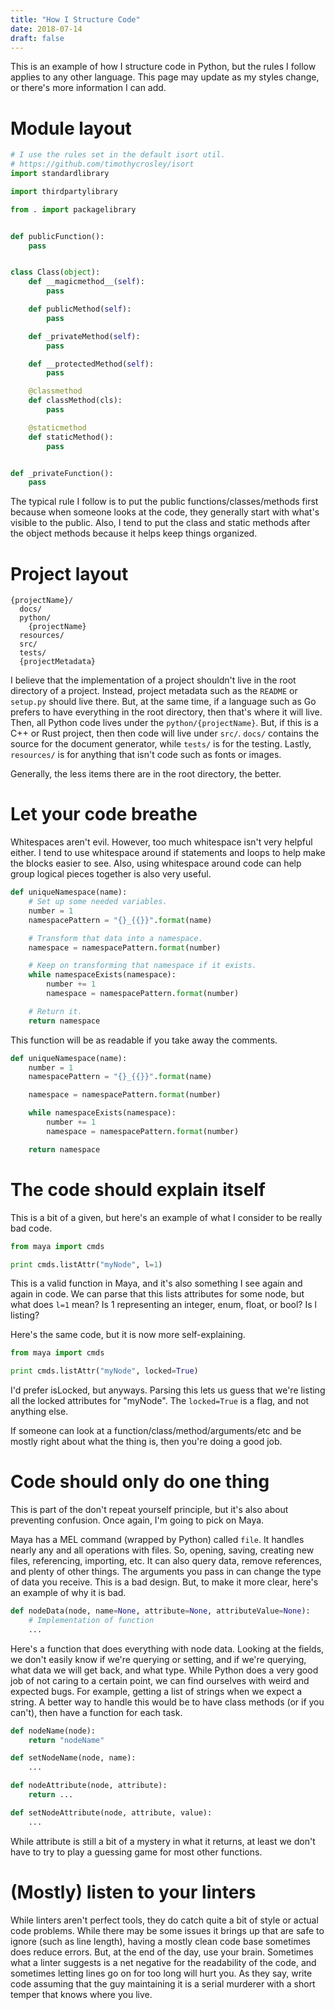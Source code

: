 ```yaml
---
title: "How I Structure Code"
date: 2018-07-14
draft: false
---
```


This is an example of how I structure code in Python, but the rules I follow applies to any other language. This page may update as my styles change, or there's more information I can add.

# Module layout

```python
# I use the rules set in the default isort util.
# https://github.com/timothycrosley/isort
import standardlibrary

import thirdpartylibrary

from . import packagelibrary


def publicFunction():
    pass


class Class(object):
    def __magicmethod__(self):
        pass

    def publicMethod(self):
        pass

    def _privateMethod(self):
        pass

    def __protectedMethod(self):
        pass

    @classmethod
    def classMethod(cls):
        pass

    @staticmethod
    def staticMethod():
        pass


def _privateFunction():
    pass
```

The typical rule I follow is to put the public functions/classes/methods first because when someone looks at the code, they generally start with what's visible to the public. Also, I tend to put the class and static methods after the object methods because it helps keep things organized.

# Project layout

```
{projectName}/
  docs/
  python/
    {projectName}
  resources/
  src/
  tests/
  {projectMetadata}
```

I believe that the implementation of a project shouldn't live in the root directory of a project. Instead, project metadata such as the `README` or `setup.py` should live there. But, at the same time, if a language such as Go prefers to have everything in the root directory, then that's where it will live. Then, all Python code lives under the `python/{projectName}`. But, if this is a C++ or Rust project, then then code will live under `src/`. `docs/` contains the source for the document generator, while `tests/` is for the testing. Lastly, `resources/` is for anything that isn't code such as fonts or images.

Generally, the less items there are in the root directory, the better.

# Let your code breathe

Whitespaces aren't evil. However, too much whitespace isn't very helpful either. I tend to use whitespace around if statements and loops to help make the blocks easier to see. Also, using whitespace around code can help group logical pieces together is also very useful.

```python
def uniqueNamespace(name):
    # Set up some needed variables.
    number = 1
    namespacePattern = "{}_{{}}".format(name)

    # Transform that data into a namespace.
    namespace = namespacePattern.format(number)

    # Keep on transforming that namespace if it exists.
    while namespaceExists(namespace):
        number += 1
        namespace = namespacePattern.format(number)

    # Return it.
    return namespace
```

This function will be as readable if you take away the comments.

```python
def uniqueNamespace(name):
    number = 1
    namespacePattern = "{}_{{}}".format(name)

    namespace = namespacePattern.format(number)

    while namespaceExists(namespace):
        number += 1
        namespace = namespacePattern.format(number)

    return namespace
```

# The code should explain itself

This is a bit of a given, but here's an example of what I consider to be really bad code.

```python
from maya import cmds

print cmds.listAttr("myNode", l=1)
```

This is a valid function in Maya, and it's also something I see again and again in code. We can parse that this lists attributes for some node, but what does `l=1` mean? Is 1 representing an integer, enum, float, or bool? Is l listing?

Here's the same code, but it is now more self-explaining.

```python
from maya import cmds

print cmds.listAttr("myNode", locked=True)
```

I'd prefer isLocked, but anyways. Parsing this lets us guess that we're listing all the locked attributes for "myNode". The `locked=True` is a flag, and not anything else.

If someone can look at a function/class/method/arguments/etc and be mostly right about what the thing is, then you're doing a good job.

# Code should only do one thing

This is part of the don't repeat yourself principle, but it's also about preventing confusion. Once again, I'm going to pick on Maya.

Maya has a MEL command (wrapped by Python) called `file`. It handles nearly any and all operations with files. So, opening, saving, creating new files, referencing, importing, etc. It can also query data, remove references, and plenty of other things. The arguments you pass in can change the type of data you receive. This is a bad design. But, to make it more clear, here's an example of why it is bad.

```python
def nodeData(node, name=None, attribute=None, attributeValue=None):
    # Implementation of function
    ...
```

Here's a function that does everything with node data. Looking at the fields, we don't easily know if we're querying or setting, and if we're querying, what data we will get back, and what type. While Python does a very good job of not caring to a certain point, we can find ourselves with weird and expected bugs. For example, getting a list of strings when we expect a string. A better way to handle this would be to have class methods (or if you can't), then have a function for each task.

```python
def nodeName(node):
    return "nodeName"

def setNodeName(node, name):
    ...

def nodeAttribute(node, attribute):
    return ...

def setNodeAttribute(node, attribute, value):
    ...
```

While attribute is still a bit of a mystery in what it returns, at least we don't have to try to play a guessing game for most other functions.

# (Mostly) listen to your linters

While linters aren't perfect tools, they do catch quite a bit of style or actual code problems. While there may be some issues it brings up that are safe to ignore (such as line length), having a mostly clean code base sometimes does reduce errors. But, at the end of the day, use your brain. Sometimes what a linter suggests is a net negative for the readability of the code, and sometimes letting lines go on for too long will hurt you. As they say, write code assuming that the guy maintaining it is a serial murderer with a short temper that knows where you live.
